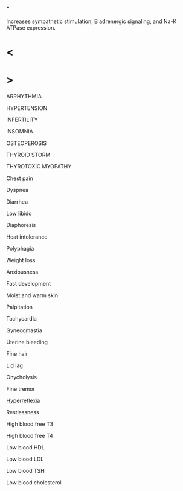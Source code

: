 # .

Increases sympathetic stimulation, B adrenergic signaling, and Na-K ATPase expression.

# <

# >

ARRHYTHMIA

HYPERTENSION

INFERTILITY

INSOMNIA

OSTEOPEROSIS

THYROID STORM

THYROTOXIC MYOPATHY

Chest pain

Dyspnea

Diarrhea

Low libido

Diaphoresis

Heat intolerance

Polyphagia

Weight loss

Anxiousness

Fast development

Moist and warm skin

Palpitation

Tachycardia

Gynecomastia

Uterine bleeding

Fine hair

Lid lag

Onycholysis

Fine tremor

Hyperreflexia

Restlessness

High blood free T3

High blood free T4

Low blood HDL

Low blood LDL

Low blood TSH

Low blood cholesterol
